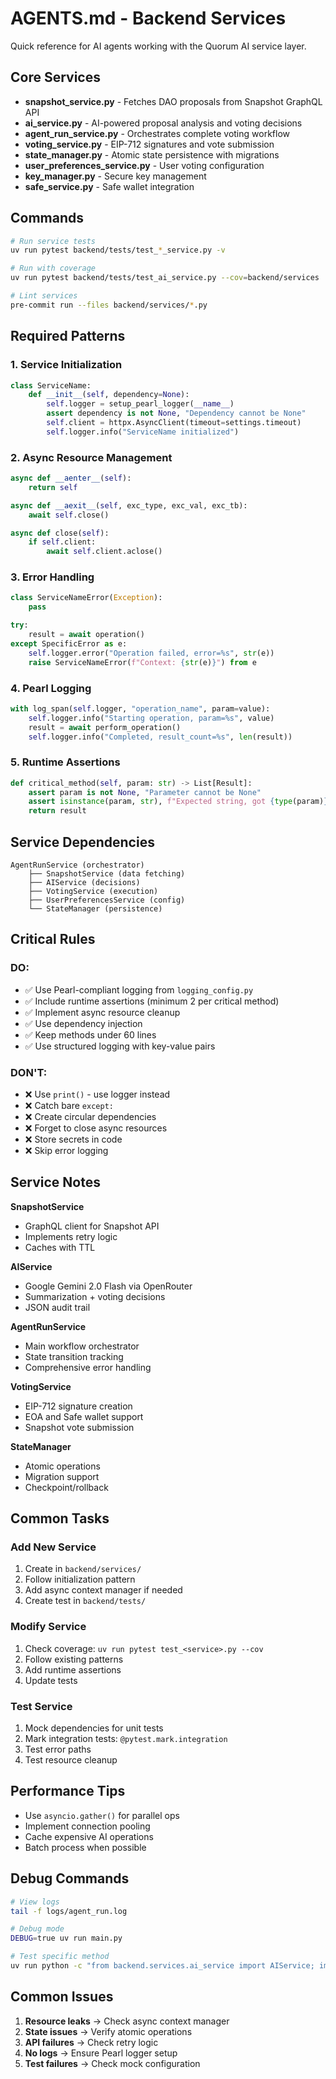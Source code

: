 # AGENTS.md - Backend Services

Quick reference for AI agents working with the Quorum AI service layer.

## Core Services

- **snapshot_service.py** - Fetches DAO proposals from Snapshot GraphQL API
- **ai_service.py** - AI-powered proposal analysis and voting decisions
- **agent_run_service.py** - Orchestrates complete voting workflow
- **voting_service.py** - EIP-712 signatures and vote submission
- **state_manager.py** - Atomic state persistence with migrations
- **user_preferences_service.py** - User voting configuration
- **key_manager.py** - Secure key management
- **safe_service.py** - Safe wallet integration

## Commands

```bash
# Run service tests
uv run pytest backend/tests/test_*_service.py -v

# Run with coverage
uv run pytest backend/tests/test_ai_service.py --cov=backend/services

# Lint services
pre-commit run --files backend/services/*.py
```

## Required Patterns

### 1. Service Initialization
```python
class ServiceName:
    def __init__(self, dependency=None):
        self.logger = setup_pearl_logger(__name__)
        assert dependency is not None, "Dependency cannot be None"
        self.client = httpx.AsyncClient(timeout=settings.timeout)
        self.logger.info("ServiceName initialized")
```

### 2. Async Resource Management
```python
async def __aenter__(self):
    return self

async def __aexit__(self, exc_type, exc_val, exc_tb):
    await self.close()

async def close(self):
    if self.client:
        await self.client.aclose()
```

### 3. Error Handling
```python
class ServiceNameError(Exception):
    pass

try:
    result = await operation()
except SpecificError as e:
    self.logger.error("Operation failed, error=%s", str(e))
    raise ServiceNameError(f"Context: {str(e)}") from e
```

### 4. Pearl Logging
```python
with log_span(self.logger, "operation_name", param=value):
    self.logger.info("Starting operation, param=%s", value)
    result = await perform_operation()
    self.logger.info("Completed, result_count=%s", len(result))
```

### 5. Runtime Assertions
```python
def critical_method(self, param: str) -> List[Result]:
    assert param is not None, "Parameter cannot be None"
    assert isinstance(param, str), f"Expected string, got {type(param)}"
    return result
```

## Service Dependencies

```
AgentRunService (orchestrator)
    ├── SnapshotService (data fetching)
    ├── AIService (decisions)
    ├── VotingService (execution)
    ├── UserPreferencesService (config)
    └── StateManager (persistence)
```

## Critical Rules

### DO:
- ✅ Use Pearl-compliant logging from `logging_config.py`
- ✅ Include runtime assertions (minimum 2 per critical method)
- ✅ Implement async resource cleanup
- ✅ Use dependency injection
- ✅ Keep methods under 60 lines
- ✅ Use structured logging with key-value pairs

### DON'T:
- ❌ Use `print()` - use logger instead
- ❌ Catch bare `except:`
- ❌ Create circular dependencies
- ❌ Forget to close async resources
- ❌ Store secrets in code
- ❌ Skip error logging

## Service Notes

**SnapshotService**
- GraphQL client for Snapshot API
- Implements retry logic
- Caches with TTL

**AIService**
- Google Gemini 2.0 Flash via OpenRouter
- Summarization + voting decisions
- JSON audit trail

**AgentRunService**
- Main workflow orchestrator
- State transition tracking
- Comprehensive error handling

**VotingService**
- EIP-712 signature creation
- EOA and Safe wallet support
- Snapshot vote submission

**StateManager**
- Atomic operations
- Migration support
- Checkpoint/rollback

## Common Tasks

### Add New Service
1. Create in `backend/services/`
2. Follow initialization pattern
3. Add async context manager if needed
4. Create test in `backend/tests/`

### Modify Service
1. Check coverage: `uv run pytest test_<service>.py --cov`
2. Follow existing patterns
3. Add runtime assertions
4. Update tests

### Test Service
1. Mock dependencies for unit tests
2. Mark integration tests: `@pytest.mark.integration`
3. Test error paths
4. Test resource cleanup

## Performance Tips

- Use `asyncio.gather()` for parallel ops
- Implement connection pooling
- Cache expensive AI operations
- Batch process when possible

## Debug Commands

```bash
# View logs
tail -f logs/agent_run.log

# Debug mode
DEBUG=true uv run main.py

# Test specific method
uv run python -c "from backend.services.ai_service import AIService; import asyncio; asyncio.run(AIService().test())"
```

## Common Issues

1. **Resource leaks** → Check async context manager
2. **State issues** → Verify atomic operations
3. **API failures** → Check retry logic
4. **No logs** → Ensure Pearl logger setup
5. **Test failures** → Check mock configuration
